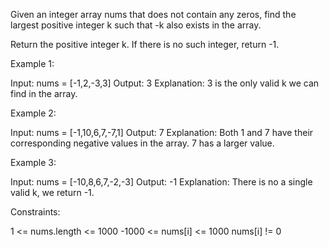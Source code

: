 Given an integer array nums that does not contain any zeros, find the largest
positive integer k such that -k also exists in the array.

Return the positive integer k. If there is no such integer, return -1.


Example 1:


Input: nums = [-1,2,-3,3]
Output: 3
Explanation: 3 is the only valid k we can find in the array.


Example 2:


Input: nums = [-1,10,6,7,-7,1]
Output: 7
Explanation: Both 1 and 7 have their corresponding negative values in the
array. 7 has a larger value.


Example 3:


Input: nums = [-10,8,6,7,-2,-3]
Output: -1
Explanation: There is no a single valid k, we return -1.



Constraints:


1 <= nums.length <= 1000
-1000 <= nums[i] <= 1000
nums[i] != 0




